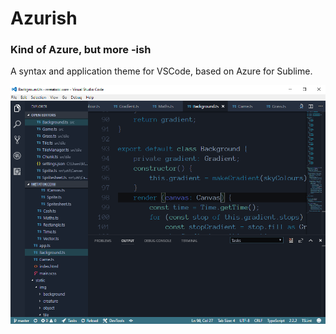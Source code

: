 # Azurish
### Kind of Azure, but more -ish

A syntax and application theme for VSCode, based on Azure for Sublime.

![Preview](/preview.png?raw=true "Preview")